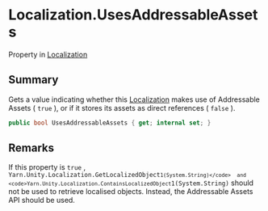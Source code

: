 # Localization.UsesAddressableAssets

Property in [Localization](/api/csharp/yarn.unity.localization.md)

## Summary


Gets a value indicating whether this  <a href="yarn.unity.localization.md">Localization</a> 
makes use of Addressable Assets ( <code>true</code> ), or if it
stores its assets as direct references ( <code>false</code> ).


```csharp
public bool UsesAddressableAssets { get; internal set; }
```

## Remarks


If this property is  <code>true</code> ,  <code>Yarn.Unity.Localization.GetLocalizedObject``1(System.String)</code>  and  <code>Yarn.Unity.Localization.ContainsLocalizedObject``1(System.String)</code>  should not be used to
retrieve localised objects. Instead, the Addressable Assets API
should be used.



